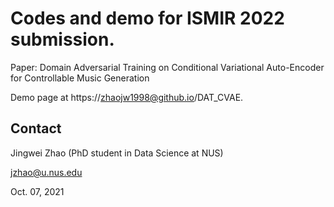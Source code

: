 # Codes and demo for ISMIR 2022 submission. 
Paper: Domain Adversarial Training on Conditional Variational Auto-Encoder for Controllable Music Generation

Demo page at https://zhaojw1998@github.io/DAT_CVAE.

## Contact
Jingwei Zhao (PhD student in Data Science at NUS)

jzhao@u.nus.edu

Oct. 07, 2021
